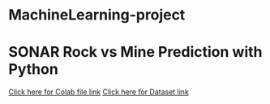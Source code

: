 # MachineLearning-project
# SONAR Rock vs Mine Prediction with Python
[Click here for Colab file link](https://colab.research.google.com/drive/10qDiidvdByF_I9UQZ_w2VtQHeXT7AZXC)
[Click here for Dataset link](https://drive.google.com/file/d/1pQxtljlNVh0DHYg-Ye7dtpDTlFceHVfa/view)

